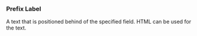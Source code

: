 ### Prefix Label
A text that is positioned behind of the specified field. HTML can be used for the text.
